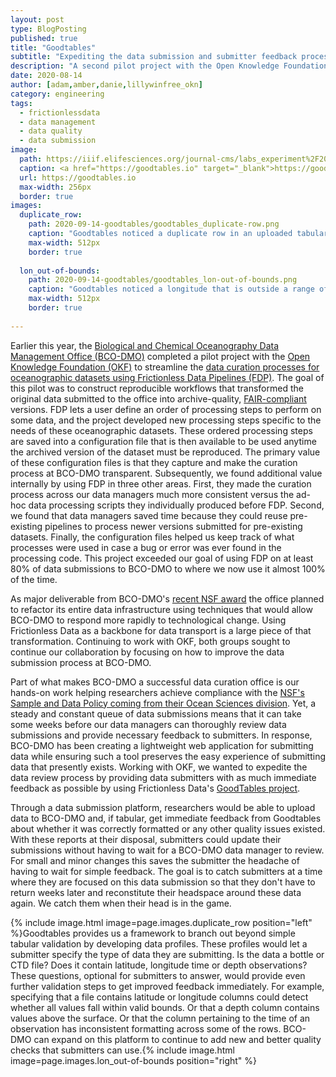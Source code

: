 ```yaml
---
layout: post
type: BlogPosting
published: true
title: "Goodtables"
subtitle: "Expediting the data submission and submitter feedback process"
description: "A second pilot project with the Open Knowledge Foundation is focusing on immediate data quality feedback for BCO-DMO data contributors through a new data submission tool."
date: 2020-08-14
author: [adam,amber,danie,lillywinfree_okn]
category: engineering
tags: 
  - frictionlessdata
  - data management
  - data quality
  - data submission
image:
  path: https://iiif.elifesciences.org/journal-cms/labs_experiment%2F2017-10%2Ftitle_goodtables-logo.png/full/2000,/0/default.jpg
  caption: <a href="https://goodtables.io" target="_blank">https://goodtables.io</a>
  url: https://goodtables.io
  max-width: 256px
  border: true
images:
  duplicate_row:
    path: 2020-09-14-goodtables/goodtables_duplicate-row.png
    caption: "Goodtables noticed a duplicate row in an uploaded tabular data file."
    max-width: 512px
    border: true
    
  lon_out-of-bounds:
    path: 2020-09-14-goodtables/goodtables_lon-out-of-bounds.png
    caption: "Goodtables noticed a longitude that is outside a range of -180 to 180. This happended because BCO-DMO recommends using decimal degrees format between -180 t0 180 and defined a Goodtables check for longitude fields."
    max-width: 512px
    border: true
    
---
```


Earlier this year, the [Biological and Chemical Oceanography Data Management Office (BCO-DMO)](https://www.bco-dmo.org) completed a pilot project with the [Open Knowledge Foundation (OKF)](https://okfn.org/) to streamline the [data curation processes for oceanographic datasets using Frictionless Data Pipelines (FDP)](https://blog.okfn.org/2020/02/10/frictionless-data-pipelines-for-ocean-science/). The goal of this pilot was to construct reproducible workflows that transformed the original data submitted to the office into archive-quality, [FAIR-compliant](https://doi.org/10.1038/sdata.2016.18) versions. FDP lets a user define an order of processing steps to perform on some data, and the project developed new processing steps specific to the needs of these oceanographic datasets. These ordered processing steps are saved into a configuration file that is then available to be used anytime the archived version of the dataset must be reproduced. The primary value of these configuration files is that they capture and make the curation process at BCO-DMO transparent. Subsequently, we found additional value internally by using FDP in three other areas. First, they made the curation process across our data managers much more consistent versus the ad-hoc data processing scripts they individually produced before FDP. Second, we found that data managers saved time because they could reuse pre-existing pipelines to process newer versions submitted for pre-existing datasets. Finally, the configuration files helped us keep track of what processes were used in case a bug or error was ever found in the processing code. This project exceeded our goal of using FDP on at least 80% of data submissions to BCO-DMO to where we now use it almost 100% of the time. 
	
As major deliverable from BCO-DMO's [recent NSF award](https://www.nsf.gov/awardsearch/showAward?AWD_ID=1924618) the office planned to refactor its entire data infrastructure using techniques that would allow BCO-DMO to respond more rapidly to technological change. Using Frictionless Data as a backbone for data transport is a large piece of that transformation. Continuing to work with OKF, both groups sought to continue our collaboration by focusing on how to improve the data submission process at BCO-DMO. 

Part of what makes BCO-DMO a successful data curation office is our hands-on work helping researchers achieve compliance with the [NSF's Sample and Data Policy coming from their Ocean Sciences division](https://www.nsf.gov/pubs/2017/nsf17037/nsf17037.jsp). Yet, a steady and constant queue of data submissions means that it can take some weeks before our data managers can thoroughly review data submissions and provide necessary feedback to submitters. In response, BCO-DMO has been creating a lightweight web application for submitting data while ensuring such a tool preserves the easy experience of submitting data that presently exists. Working with OKF, we wanted to expedite the data review process by providing data submitters with as much immediate feedback as possible by using Frictionless Data's [GoodTables project](https://goodtables.io).

Through a data submission platform, researchers would be able to upload data to BCO-DMO and, if tabular, get immediate feedback from Goodtables about whether it was correctly formatted or any other quality issues existed. With these reports at their disposal, submitters could update their submissions without having to wait for a BCO-DMO data manager to review. For small and minor changes this saves the submitter the headache of having to wait for simple feedback. The goal is to catch submitters at a time where they are focused on this data submission so that they don't have to return weeks later and reconstitute their headspace around these data again. We catch them when their head is in the game. 

{% include image.html image=page.images.duplicate_row position="left" %}Goodtables provides us a framework to branch out beyond simple tabular validation by developing data profiles. These profiles would let a submitter specify the type of data they are submitting. Is the data a bottle or CTD file? Does it contain latitude, longitude time or depth observations? These questions, optional for submitters to answer, would provide even further validation steps to get improved feedback immediately. For example, specifying that a file contains latitude or longitude columns could detect whether all values fall within valid bounds. Or that a depth column contains values above the surface. Or that the column pertaining to the time of an observation has inconsistent formatting across some of the rows. BCO-DMO can expand on this platform to continue to add new and better quality checks that submitters can use.{% include image.html image=page.images.lon_out-of-bounds position="right" %} 

